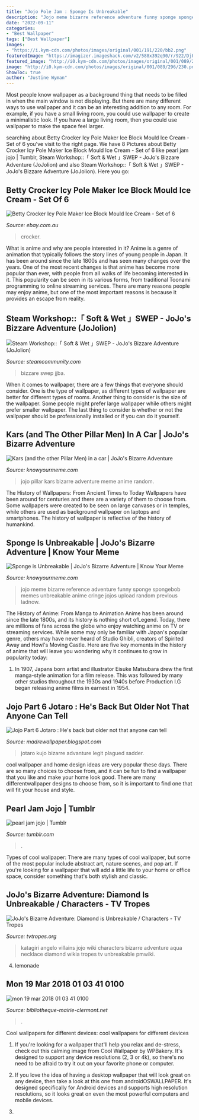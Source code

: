 ```yaml
---
title: "Jojo Pole Jam : Sponge Is Unbreakable"
description: "Jojo meme bizarre reference adventure funny sponge spongebob memes unbreakable anime cringe jojos upload random previous ladnow"
date: "2022-09-11"
categories:
- "Best Wallpaper"
tags: ["Best Wallpaper"]
images:
- "https://i.kym-cdn.com/photos/images/original/001/191/220/bb2.png"
featuredImage: "https://imagizer.imageshack.com/v2/588x392q90/r/922/DjFAse.jpg"
featured_image: "http://i0.kym-cdn.com/photos/images/original/001/089/296/230.png"
image: "http://i0.kym-cdn.com/photos/images/original/001/089/296/230.png"
ShowToc: true
author: "Justine Wyman"
---
```



Most people know wallpaper as a background thing that needs to be filled in when the main window is not displaying. But there are many different ways to use wallpaper and it can be an interesting addition to any room. For example, if you have a small living room, you could use wallpaper to create a minimalistic look. If you have a large living room, then you could use wallpaper to make the space feel larger.

	

		
searching about Betty Crocker Icy Pole Maker Ice Block Mould Ice Cream - Set of 6 you've visit to the right page. We have 8 Pictures about Betty Crocker Icy Pole Maker Ice Block Mould Ice Cream - Set of 6 like pearl jam jojo | Tumblr, Steam Workshop::「 Soft &amp; Wet 」SWEP - JoJo&#039;s Bizzare Adventure (JoJolion) and also Steam Workshop::「 Soft &amp; Wet 」SWEP - JoJo&#039;s Bizzare Adventure (JoJolion). Here you go:
		
    
## Betty Crocker Icy Pole Maker Ice Block Mould Ice Cream - Set Of 6

<img loading=lazy src="https://imagizer.imageshack.com/v2/588x392q90/r/922/DjFAse.jpg" onerror="this.onerror=null;this.src='https://tse4.mm.bing.net/th?id=OIP.-5wOxdK3DP4U--QAo8GEZwHaE8&amp;pid=15.1';" alt="Betty Crocker Icy Pole Maker Ice Block Mould Ice Cream - Set of 6">

_Source: ebay.com.au_

>crocker. 

	

What is anime and why are people interested in it?
Anime is a genre of animation that typically follows the story lines of young people in Japan. It has been around since the late 1800s and has seen many changes over the years. One of the most recent changes is that anime has become more popular than ever, with people from all walks of life becoming interested in it. This popularity can be seen in its various forms, from traditional Toonami programming to online streaming services. There are many reasons people may enjoy anime, but one of the most important reasons is because it provides an escape from reality.

    
## Steam Workshop::「 Soft &amp; Wet 」SWEP - JoJo&#039;s Bizzare Adventure (JoJolion)

<img loading=lazy src="https://steamuserimages-a.akamaihd.net/ugc/952961148027640633/A14D326A8ECE6EA91F2A2C070FD06A6666BCECD1/?imw=512&amp;&amp;ima=fit&amp;impolicy=Letterbox&amp;imcolor=%23000000&amp;letterbox=false" onerror="this.onerror=null;this.src='https://tse3.mm.bing.net/th?id=OIP.PcR3oU1kvh4v4mXSZ5yVUAHaHa&amp;pid=15.1';" alt="Steam Workshop::「 Soft &amp; Wet 」SWEP - JoJo&#039;s Bizzare Adventure (JoJolion)">

_Source: steamcommunity.com_

>bizzare swep jjba. 

	

When it comes to wallpaper, there are a few things that everyone should consider. One is the type of wallpaper, as different types of wallpaper are better for different types of rooms. Another thing to consider is the size of the wallpaper. Some people might prefer large wallpaper while others might prefer smaller wallpaper. The last thing to consider is whether or not the wallpaper should be professionally installed or if you can do it yourself.

    
## Kars (and The Other Pillar Men) In A Car | JoJo&#039;s Bizarre Adventure

<img loading=lazy src="https://i.kym-cdn.com/photos/images/original/001/191/220/bb2.png" onerror="this.onerror=null;this.src='https://tse4.mm.bing.net/th?id=OIP.2-tbEwBbO5ovAAFdzRwCnAHaDa&amp;pid=15.1';" alt="Kars (and the other Pillar Men) in a car | JoJo&#039;s Bizarre Adventure">

_Source: knowyourmeme.com_

>jojo pillar kars bizarre adventure meme anime random. 

	

The History of Wallpapers: From Ancient Times to Today
Wallpapers have been around for centuries and there are a variety of them to choose from. Some wallpapers were created to be seen on large canvases or in temples, while others are used as background wallpaper on laptops and smartphones. The history of wallpaper is reflective of the history of humankind.

    
## Sponge Is Unbreakable | JoJo&#039;s Bizarre Adventure | Know Your Meme

<img loading=lazy src="http://i0.kym-cdn.com/photos/images/original/001/089/296/230.png" onerror="this.onerror=null;this.src='https://tse3.mm.bing.net/th?id=OIP.xHMX1s8-FkA0zrMcz4MhGgHaM4&amp;pid=15.1';" alt="Sponge is Unbreakable | JoJo&#039;s Bizarre Adventure | Know Your Meme">

_Source: knowyourmeme.com_

>jojo meme bizarre reference adventure funny sponge spongebob memes unbreakable anime cringe jojos upload random previous ladnow. 

	

The History of Anime: From Manga to Animation
Anime has been around since the late 1800s, and its history is nothing short ofLegend. Today, there are millions of fans across the globe who enjoy watching anime on TV or streaming services. While some may only be familiar with Japan's popular genre, others may have never heard of Studio Ghibli, creators of Spirited Away and Howl's Moving Castle. Here are five key moments in the history of anime that will leave you wondering why it continues to grow in popularity today:
1) In 1907, Japans born artist and illustrator Eisuke Matsubara drew the first manga-style animation for a film release. This was followed by many other studios throughout the 1930s and 1940s before Production I.G began releasing anime films in earnest in 1954.

    
## Jojo Part 6 Jotaro : He&#039;s Back But Older Not That Anyone Can Tell

<img loading=lazy src="https://ae01.alicdn.com/kf/Ha06a7392e72b44a8acca71657f2da8bes/Anime-JOJO-JoJo-s-Bizarre-Adventure-6-Stone-Ocean-Kujo-Jotaro-Jotaro-Kujo-Plush-Toy-Doll.jpg" onerror="this.onerror=null;this.src='https://tse4.mm.bing.net/th?id=OIP.g8i_jE9EynFI-RnWJ54XDwHaHa&amp;pid=15.1';" alt="Jojo Part 6 Jotaro : He&#039;s back but older not that anyone can tell">

_Source: madrewallpaper.blogspot.com_

>jotaro kujo bizarre advanture legit plagued sadder. 

	

cool wallpaper and home design ideas are very popular these days. There are so many choices to choose from, and it can be fun to find a wallpaper that you like and make your home look good. There are many differentwallpaper designs to choose from, so it is important to find one that will fit your house and style.

    
## Pearl Jam Jojo | Tumblr

<img loading=lazy src="https://78.media.tumblr.com/7a0850447db5a0b6ea2139ec0ec1dea4/tumblr_odd1f5uosh1rnmw0yo1_500.jpg" onerror="this.onerror=null;this.src='https://tse3.mm.bing.net/th?id=OIP.yv0h4ZoNCbqf6iuM6cLkhwHaJ4&amp;pid=15.1';" alt="pearl jam jojo | Tumblr">

_Source: tumblr.com_

>. 

	

Types of cool wallpaper:
There are many types of cool wallpaper, but some of the most popular include abstract art, nature scenes, and pop art. If you're looking for a wallpaper that will add a little life to your home or office space, consider something that's both stylish and classic.

    
## JoJo&#039;s Bizarre Adventure: Diamond Is Unbreakable / Characters - TV Tropes

<img loading=lazy src="https://static.tvtropes.org/pmwiki/pub/images/anjuro_katagiri.png" onerror="this.onerror=null;this.src='https://tse2.mm.bing.net/th?id=OIP.5_NTYR0ICuSNbJY3hHx6wwAAAA&amp;pid=15.1';" alt="JoJo&#039;s Bizarre Adventure: Diamond is Unbreakable / Characters - TV Tropes">

_Source: tvtropes.org_

>katagiri angelo villains jojo wiki characters bizarre adventure aqua necklace diamond wikia tropes tv unbreakable pmwiki. 

	

4. lemonade 

    
## Mon 19 Mar 2018 01 03 41 0100

<img loading=lazy src="http://ecx.images-amazon.com/images/I/51zbVNlbCpL._SL160_.jpg" onerror="this.onerror=null;this.src='https://tse3.mm.bing.net/th?id=OIP.2PdD7W-U_IBs0p8ICYJNnAAAAA&amp;pid=15.1';" alt="mon 19 mar 2018 01 03 41 0100">

_Source: bibliotheque-mairie-clermont.net_

>. 

	

Cool wallpapers for different devices:
cool wallpapers for different devices 

1. If you're looking for a wallpaper that'll help you relax and de-stress, check out this calming image from Cool Wallpaper by WPBakery. It's designed to support any device resolutions (2, 3 or 4k), so there's no need to be afraid to try it out on your favorite phone or computer.

2. If you love the idea of having a desktop wallpaper that will look great on any device, then take a look at this one from androidOSWALLPAPER. It's designed specifically for Android devices and supports high resolution resolutions, so it looks great on even the most powerful computers and mobile devices.

3.

